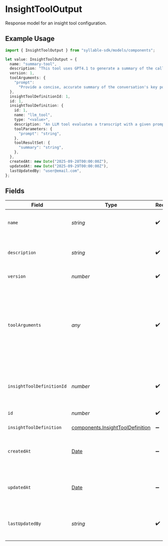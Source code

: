 # InsightToolOutput

Response model for an insight tool configuration.

## Example Usage

```typescript
import { InsightToolOutput } from "syllable-sdk/models/components";

let value: InsightToolOutput = {
  name: "summary-tool",
  description: "This tool uses GPT4.1 to generate a summary of the call",
  version: 1,
  toolArguments: {
    "prompt":
      "Provide a concise, accurate summary of the conversation's key points, focusing on the user's goal and how the agent responded",
  },
  insightToolDefinitionId: 1,
  id: 1,
  insightToolDefinition: {
    id: 1,
    name: "llm_tool",
    type: "<value>",
    description: "An LLM tool evaluates a transcript with a given prompt",
    toolParameters: {
      "prompt": "string",
    },
    toolResultSet: {
      "summary": "string",
    },
  },
  createdAt: new Date("2025-09-28T00:00:00Z"),
  updatedAt: new Date("2025-09-29T00:00:00Z"),
  lastUpdatedBy: "user@email.com",
};
```

## Fields

| Field                                                                                                                                         | Type                                                                                                                                          | Required                                                                                                                                      | Description                                                                                                                                   | Example                                                                                                                                       |
| --------------------------------------------------------------------------------------------------------------------------------------------- | --------------------------------------------------------------------------------------------------------------------------------------------- | --------------------------------------------------------------------------------------------------------------------------------------------- | --------------------------------------------------------------------------------------------------------------------------------------------- | --------------------------------------------------------------------------------------------------------------------------------------------- |
| `name`                                                                                                                                        | *string*                                                                                                                                      | :heavy_check_mark:                                                                                                                            | Human readable name of insight tool                                                                                                           | summary-tool                                                                                                                                  |
| `description`                                                                                                                                 | *string*                                                                                                                                      | :heavy_check_mark:                                                                                                                            | Text description of insight tool configuration                                                                                                | This tool uses GPT4.1 to generate a summary of the call                                                                                       |
| `version`                                                                                                                                     | *number*                                                                                                                                      | :heavy_check_mark:                                                                                                                            | Version of insight tool                                                                                                                       | 1                                                                                                                                             |
| `toolArguments`                                                                                                                               | *any*                                                                                                                                         | :heavy_check_mark:                                                                                                                            | Arguments for calling the insight tool                                                                                                        | {<br/>"prompt": "Provide a concise, accurate summary of the conversation's key points, focusing on the user's goal and how the agent responded"<br/>} |
| `insightToolDefinitionId`                                                                                                                     | *number*                                                                                                                                      | :heavy_check_mark:                                                                                                                            | Unique ID for insight tool definition used by this tool configuration                                                                         | 1                                                                                                                                             |
| `id`                                                                                                                                          | *number*                                                                                                                                      | :heavy_check_mark:                                                                                                                            | Unique ID for insight tool                                                                                                                    | 1                                                                                                                                             |
| `insightToolDefinition`                                                                                                                       | [components.InsightToolDefinition](../../models/components/insighttooldefinition.md)                                                          | :heavy_minus_sign:                                                                                                                            | Insight Tool Definition                                                                                                                       |                                                                                                                                               |
| `createdAt`                                                                                                                                   | [Date](https://developer.mozilla.org/en-US/docs/Web/JavaScript/Reference/Global_Objects/Date)                                                 | :heavy_minus_sign:                                                                                                                            | Timestamp of at which insight tool configuration was created                                                                                  | 2025-09-28T00:00:00Z                                                                                                                          |
| `updatedAt`                                                                                                                                   | [Date](https://developer.mozilla.org/en-US/docs/Web/JavaScript/Reference/Global_Objects/Date)                                                 | :heavy_minus_sign:                                                                                                                            | Timestamp at which insight tool configuration was last updated                                                                                | 2025-09-29T00:00:00Z                                                                                                                          |
| `lastUpdatedBy`                                                                                                                               | *string*                                                                                                                                      | :heavy_check_mark:                                                                                                                            | Email of user who last updated insight tool configuration                                                                                     | user@email.com                                                                                                                                |
